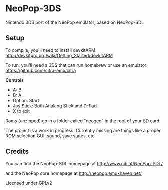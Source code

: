 NeoPop-3DS
==========

Nintendo 3DS port of the NeoPop emulator, based on NeoPop-SDL

## Setup

To compile, you'll need to install devkitARM:
    http://devkitpro.org/wiki/Getting_Started/devkitARM

To run, you'll need a 3DS that can run homebrew or use an emulator:
    https://github.com/citra-emu/citra

**Controls**

* A: B
* B: A
* Option: Start
* Joy Stick: Both Analaog Stick and D-Pad
* X to exit

Roms (unzipped) go in a folder called "neogeo" in the root of your SD card.

The project is a work in progress. Currently missing are things like a proper ROM selection GUI, sound, save states, etc.

## Credits
You can find the NeoPop-SDL homepage at
    http://www.nih.at/NeoPop-SDL/

and the NeoPop core homepage at
    http://neopop.emuxhaven.net/

Licensed under GPLv2
